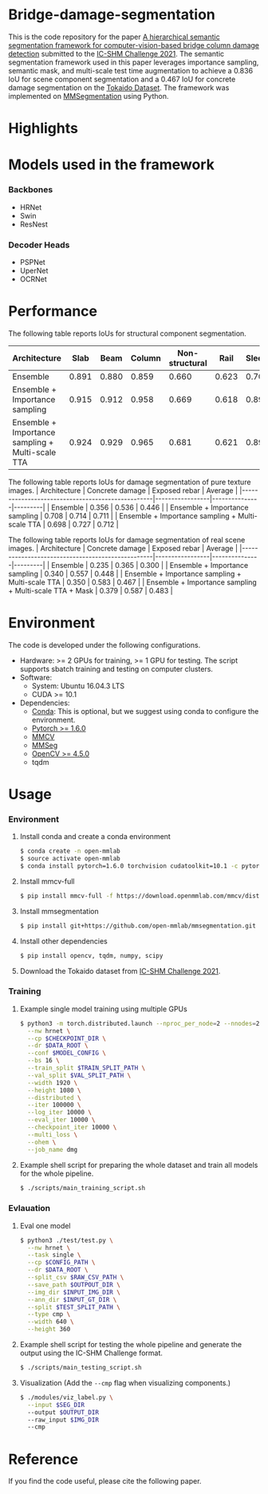 # Bridge-damage-segmentation

This is the code repository for the paper [A hierarchical semantic segmentation framework for computer-vision-based bridge column damage detection]() submitted to the [IC-SHM Challenge 2021](https://sail.cive.uh.edu/ic-shm2021/). The semantic segmentation framework used in this paper leverages importance sampling, semantic mask, and multi-scale test time augmentation to achieve a 0.836 IoU for scene component segmentation and a 0.467 IoU for concrete damage segmentation on the [Tokaido Dataset](). The framework was implemented on [MMSegmentation](https://github.com/open-mmlab/mmsegmentation) using Python.

# Highlights

# Models used in the framework
### Backbones
- HRNet
- Swin
- ResNest

### Decoder Heads
- PSPNet
- UperNet
- OCRNet

# Performance
The following table reports IoUs for structural component segmentation.

|            Architecture                          | Slab  | Beam  | Column | Non-structural | Rail  | Sleeper | Average |
|--------------------------------------------------|-------|-------|--------|----------------|-------|---------|---------|
| Ensemble                                         | 0.891 | 0.880 |  0.859 |      0.660     | 0.623 |  0.701  |  0.785  |
| Ensemble + Importance sampling                   | 0.915 | 0.912 |  0.958 |      0.669     | 0.618 |  0.892  |  0.827  |
| Ensemble + Importance sampling + Multi-scale TTA | 0.924 | 0.929 |  0.965 |      0.681     | 0.621 |  0.894  |  0.836  |

The following table reports IoUs for damage segmentation of pure texture images.
| Architecture                                     | Concrete damage | Exposed rebar | Average |
|--------------------------------------------------|-----------------|---------------|---------|
| Ensemble                                         |      0.356      |     0.536     |  0.446  |
| Ensemble + Importance sampling                   |      0.708      |     0.714     |  0.711  |
| Ensemble + Importance sampling + Multi-scale TTA |      0.698      |     0.727     |  0.712  |

The following table reports IoUs for damage segmentation of real scene images.
| Architecture                                     | Concrete damage | Exposed rebar | Average |
|--------------------------------------------------|-----------------|---------------|---------|
| Ensemble                                         |      0.235      |     0.365     |  0.300  |
| Ensemble + Importance sampling                   |      0.340      |     0.557     |  0.448  |
| Ensemble + Importance sampling + Multi-scale TTA |      0.350      |     0.583     |  0.467  |
| Ensemble + Importance sampling + Multi-scale TTA + Mask |      0.379      |     0.587     |  0.483  |

# Environment
The code is developed under the following configurations.
- Hardware: >= 2 GPUs for training, >= 1 GPU for testing. The script supports sbatch training and testing on computer clusters.
- Software: 
  - System: Ubuntu 16.04.3 LTS 
  - CUDA >= 10.1
- Dependencies:
  - [Conda](https://www.anaconda.com/): This is optional, but we suggest using conda to configure the environment.
  - [Pytorch >= 1.6.0](https://pytorch.org/)
  - [MMCV](https://github.com/open-mmlab/mmcv)
  - [MMSeg](https://github.com/open-mmlab/mmsegmentation)
  - [OpenCV >= 4.5.0](https://github.com/opencv/opencv/releases)
  - tqdm

# Usage
### Environment
1. Install conda and create a conda environment

    ```sh
    $ conda create -n open-mmlab
    $ source activate open-mmlab
    $ conda install pytorch=1.6.0 torchvision cudatoolkit=10.1 -c pytorch
    ```

2. Install mmcv-full

    ```sh
    $ pip install mmcv-full -f https://download.openmmlab.com/mmcv/dist/cu101/torch1.6.0/index.html
    ```

3. Install mmsegmentation

    ```sh
    $ pip install git+https://github.com/open-mmlab/mmsegmentation.git
    ```

4. Install other dependencies
    ```sh
    $ pip install opencv, tqdm, numpy, scipy
    ```
    
5. Download the Tokaido dataset from [IC-SHM Challenge 2021](https://sail.cive.uh.edu/ic-shm2021/).

### Training
1. Example single model training using multiple GPUs
    ```sh
    $ python3 -m torch.distributed.launch --nproc_per_node=2 --nnodes=2 --master_port=$RANDOM ./apis/train_damage_real.py \
      --nw hrnet \
      --cp $CHECKPOINT_DIR \
      --dr $DATA_ROOT \
      --conf $MODEL_CONFIG \
      --bs 16 \
      --train_split $TRAIN_SPLIT_PATH \
      --val_split $VAL_SPLIT_PATH \
      --width 1920 \
      --height 1080 \
      --distributed \
      --iter 100000 \
      --log_iter 10000 \
      --eval_iter 10000 \
      --checkpoint_iter 10000 \
      --multi_loss \
      --ohem \
      --job_name dmg
    ```
2. Example shell script for preparing the whole dataset and train all models for the whole pipeline.
    ```sh
    $ ./scripts/main_training_script.sh
    ```

### Evlauation
1. Eval one model
    ```sh
    $ python3 ./test/test.py \
      --nw hrnet \
      --task single \
      --cp $CONFIG_PATH \
      --dr $DATA_ROOT \
      --split_csv $RAW_CSV_PATH \
      --save_path $OUTPOUT_DIR \
      --img_dir $INPUT_IMG_DIR \
      --ann_dir $INPUT_GT_DIR \
      --split $TEST_SPLIT_PATH \
      --type cmp \
      --width 640 \
      --height 360
    ```
2. Example shell script for testing the whole pipeline and generate the output using the IC-SHM Challenge format.
    ```sh
    $ ./scripts/main_testing_script.sh
    ```

3. Visualization (Add the `--cmp` flag when visualizing components.)
    ```sh
    $ ./modules/viz_label.py \
      --input $SEG_DIR
      --output $OUTPUT_DIR
      --raw_input $IMG_DIR
      --cmp 
    ```

# Reference
If you find the code useful, please cite the following paper.
